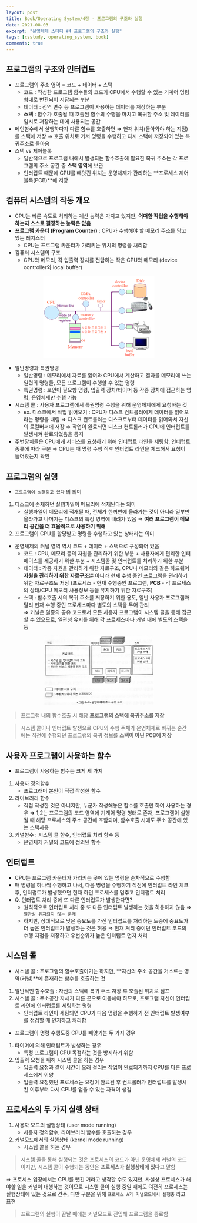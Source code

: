```yaml
---
layout: post
title: Book/Operating System/4장 - 프로그램의 구조와 실행
date: 2021-08-03
excerpt: "운영체제 스터디 #4 프로그램의 구조와 실행"
tags: [csstudy, operating_system, book]
comments: true
---
```


## 프로그램의 구조와 인터럽트
- 프로그램의 주소 영역 = 코드 + 데이터 + 스택
    - 코드 : 작성한 프로그램 함수들의 코드가 CPU에서 수행할 수 있는 기계어 명령 형태로 변환되어 저장되는 부분
    - 데이터 : 전역 변수 등 프로그램이 사용하는 데이터를 저장하는 부분
    - **스택** : 함수가 호출될 때 호출된 함수의 수행을 마치고 복귀할 주소 및 데이터를 임시로 저장하는 데에 사용되는 공간
- 메인함수에서 실행하다가 다른 함수를 호출하면 ⇒ 현재 위치(돌아와야 하는 지점)를 스택에 저장 ⇒ 호출 위치로 가서 명령을 수행하고 다시 스택에 저장되어 있는 복귀주소로 돌아옴
- 스택 vs 제어블록
    - 일반적으로 프로그램 내에서 발생되는 함수호출에 필요한 복귀 주소는 각 프로그램의 주소 공간 중 **스택 영역**에 보관
    - 인터럽트 때문에 CPU를 빼앗긴 위치는 운영체제가 관리하는 **프로세스 제어블록(PCB)**에 저장

## 컴퓨터 시스템의 작동 개요
- CPU는 빠른 속도로 처리하는 계산 능력은 가지고 있지만, **어떠한 작업을 수행해야 하는지 스스로 결정하는 능력은 없음**
- **프로그램 카운터 (Program Counter)** : CPU가 수행해야 할 메모리 주소를 담고 있는 레지스터
    - CPU는 프로그램 카운터가 가리키는 위치의 명령을 처리함
- 컴퓨터 시스템의 구조
    - CPU와 메모리, 각 입출력 장치를 전담하는 작은 CPU와 메모리 (device controller와 local buffer)

<div style="width:60% !important; margin:0 auto">
<img src="/assets/img/os4-1.png" alt="os4-1.png">
</div>

- 일반명령과 특권명령
    - 일반명령 : 메모리에서 자료를 읽어와 CPU에서 계산하고 결과를 메모리에 쓰는 일련의 명령들, 모든 프로그램이 수행할 수 있는 명령
    - 특권명령 : 보안이 필요항 명령, 입출력 장치/타이머 등 각종 장치에 접근하는 명령, 운영체제만 수행 가능
- 시스템 콜 : 사용자 프로그램에서 특권명령 수행을 위해 운영체제에게 요청하는 것
    - ex. 디스크에서 작업 읽어오기 : CPU가 디스크 컨트롤러에게 데이터를 읽어오라는 명령을 내림 ⇒ 디스크 컨트롤러는 디스크로부터 데이터를 읽어와서 자신의 로컬버퍼에 저장 ⇒ 작업이 완료되면 디스크 컨트롤러가 CPU에 인터럽트를 발생시켜 완료되었음을 통지
- 주변장치들은 CPU에게 서비스를 요청하기 위해 인터럽트 라인을 세팅함, 인터럽트 종류에 따라 구분 ⇒ CPU는 매 명령 수행 직후 인터럽트 라인을 체크해서 요청이 들어왔는지 확인

## 프로그램의 실행
- `프로그램이 실행되고 있다` 의 의미
1. 디스크에 존재하던 실행파일이 메모리에 적재된다는 의미
    - 실행파일이 메모리에 적재될 때, 전체가 한꺼번에 올라가는 것이 아니라 일부만 올라가고 나머지는 디스크의 특정 영역에 내려가 있음 ⇒ **여러 프로그램이 메모리 공간을 더 효율적으로 사용하기 위해**
2. 프로그램이 CPU를 할당받고 명령을 수행하고 있는 상태라는 의미

- 운영체제의 커널 영역 역시 코드 + 데이터 + 스택으로 구성되어 있음
    - 코드 : CPU, 메모리 등의 자원을 관리하기 위한 부분 + 사용자에게 편리한 인터페이스를 제공하기 위한 부분 + 시스템콜 및 인터럽트를 처리하기 위한 부분
    - 데이터 : 각종 자원을 관리하기 위한 자료구조, CPU나 메모리와 같은 하드웨어 **자원을 관리하기 위한 자료구조**뿐 아니라 현재 수행 중인 프로그램을 관리하기 위한 자료구조도 저장 (프로세스 - 현재 수행중인 프로그램, **PCB** - 각 프로세스의 상태/CPU 메모리 사용정보 등을 유지하기 위한 자료구조)
    - 스택 : 함수호출 시의 복귀 주소를 저장하기 위한 용도, 일반 사용자 프로그램과 달리 현재 수행 중인 프로세스마다 별도의 스택을 두어 관리  
      ⇒ 커널은 일종의 공유 코드로서 모든 사용자 프로그램이 시스템 콜을 통해 접근할 수 있으므로, 일관성 유지를 위해 각 프로세스마다 커널 내에 별도의 스택을 둠

<div style="width:60% !important; margin:0 auto">
<img src="/assets/img/os4-2.png" alt="os4-2.png">
</div>

> 프로그램 내의 함수호출 시 해당 **프로그램의 스택에 복귀주소를 저장**

> 시스템 콜이나 인터럽트 발생으로 CPU의 수행 주체가 운영체제로 바뀌는 순간에는 직전에 수행되던 프로그램의 복귀 정보를 **스택이 아닌 PCB에 저장**

## 사용자 프로그램이 사용하는 함수
- 프로그램이 사용하는 함수는 크게 세 가지
1. 사용자 정의함수
    - 프로그래머 본인이 직접 작성한 함수
2. 라이브러리 함수
    - 직접 작성한 것은 아니지만, 누군가 작성해놓은 함수를 호출만 하여 사용하는 경우
   ⇒ 1,2는 프로그램의 코드 영역에 기계어 명령 형태로 존재, 프로그램이 실행될 때 해당 프로세스의 주소 공간에 포함되며, 함수호출 시에도 주소 공간에 있는 스택사용  
3. 커널함수 : 시스템 콜 함수, 인터럽트 처리 함수 등
    - 운영체제 커널의 코드에 정의된 함수

## 인터럽트
- CPU는 프로그램 카운터가 가리키는 곳에 있는 명령을 순차적으로 수행함
- 매 명령을 하나씩 수행하고 나서, 다음 명령을 수행하기 직전에 인터럽트 라인 체크 후, 인터럽트가 발생했으면 현재 하던 프로세스를 멈추고 인터럽트 처리
- Q. 인터럽트 처리 중에 또 다른 인터럽트가 발생한다면?
    - 원칙적으로 인터럽트 처리 중 또 다른 인터럽트 발생하는 것을 허용하지 않음 ⇒ `일관성 유지되지 않는 문제`
    - 하지만, 상대적으로 낮은 중요도를 가진 인터럽트를 처리하는 도중에 중요도가 더 높은 인터럽트가 발생하는 것은 허용 ⇒ 현재 처리 중이던 인터럽트 코드의 수행 지점을 저장하고 우선순위가 높은 인터럽트 먼저 처리

## 시스템 콜
- 시스템 콜 : 프로그램의 함수호출이기는 하지만, **자신의 주소 공간을 거스르는 영역(커널)**에 존재하는 함수를 호출하는 것
1. 일반적인 함수호출 : 자신의 스택에 복귀 주소 저장 후 호출된 위치로 점프
2. 시스템 콜 : 주소공간 자체가 다른 곳으로 이동해야 하므로, 프로그램 자신이 인터럽트 라인에 인터럽트를 세팅하는 명령
    - 인터럽트 라인이 세팅되면 CPU가 다음 명령을 수행하기 전 인터럽트 발생여부를 점검할 때 인지하고 처리함
- 프로그램이 명령 수행도중 CPU를 빼앗기는 두 가지 경우
1. 타이머에 의해 인터럽트가 발생하는 경우
    - 특정 프로그램이 CPU 독점하는 것을 방지하기 위함
2. 입출력 요청을 위해 시스템 콜을 하는 경우
    - 입출력 요청과 같이 시간이 오래 걸리는 작업이 완료되기까지 CPU를 다른 프로세스에게 이양
    - 입출력 요청했던 프로세스는 요청이 완료된 후 컨트롤러가 인터럽트를 발생시킨 이후부터 다시 CPU를 얻을 수 있는 자격이 생김

## 프로세스의 두 가지 실행 상태
1. 사용자 모드의 실행상태 (user mode running)
    - 사용자 정의함수, 라이브러리 함수를 호출하는 경우
2. 커널모드에서의 실행상태 (kernel mode running)
    - 시스템 콜을 하는 경우

> 시스템 콜을 통해 실행되는 것은 프로세스의 코드가 아닌 운영체제 커널의 코드이지만, 시스템 콜이 수행되는 동안은 **프로세스가 실행상태에 있다**고 말함

⇒ 프로세스 입장에서는 CPU를 뺏긴 거라고 생각할 수도 있지만, 사실상 프로세스가 해야할 일을 커널이 대행하는 것이므로 시스템 콜이 실행 중일 때에도 여전히 프로세스는 실행상태에 있는 것으로 간주, 다만 구분을 위해 `프로세스 A가 커널모드에서 실행중` 라고 표현

> 프로그램의 실행이 끝날 때에는 커널모드로 진입해 프로그램을 종료함
